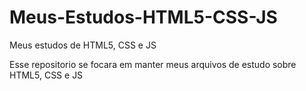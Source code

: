 # Meus-Estudos-HTML5-CSS-JS
Meus estudos de HTML5, CSS e JS

Esse repositorio se focara em manter meus arquivos de estudo sobre HTML5, CSS e JS
